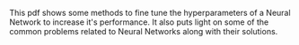 This pdf shows some methods to fine tune the hyperparameters of a Neural Network to increase it's performance. It also puts light on some of the common problems related to Neural Networks along with their solutions.
